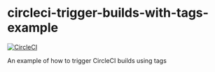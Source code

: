 # circleci-trigger-builds-with-tags-example

[![CircleCI](https://circleci.com/gh/neverendingqs/circleci-trigger-builds-with-tags-example.svg?style=svg)](https://circleci.com/gh/neverendingqs/circleci-trigger-builds-with-tags-example)

An example of how to trigger CircleCI builds using tags
